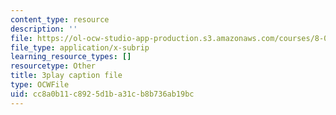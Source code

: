 ```yaml
---
content_type: resource
description: ''
file: https://ol-ocw-studio-app-production.s3.amazonaws.com/courses/8-01sc-classical-mechanics-fall-2016/cc8a0b11c8925d1ba31cb8b736ab19bc_1UD560RQ684.vtt
file_type: application/x-subrip
learning_resource_types: []
resourcetype: Other
title: 3play caption file
type: OCWFile
uid: cc8a0b11-c892-5d1b-a31c-b8b736ab19bc
---
```


